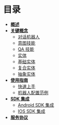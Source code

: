 # 目录

* [**概述**](README.md)
* [**关键概念**]()
  * [对话机器人](对话机器人.md)
  * [意图技能](意图技能.md)
  * [QA 技能](QA技能.md)
  * [实体](实体.md)
  * [基础实体](基础实体.md)
  * [复合实体](复合实体.md)
  * [抽象实体](抽象实体.md)
* [**使用指南**]()
  * [快速上手](快速上手.md)
  * [机器人配置范例](机器人配置范例.md)
* [**SDK 集成**]()
  * [Android SDK 集成](Android.md)
  * [IOS SDK 集成]( ios.md)
* [**服务协议**](服务协议.md)




